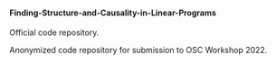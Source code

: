 #### Finding-Structure-and-Causality-in-Linear-Programs

Official code repository.

Anonymized code repository for submission to OSC Workshop 2022.
